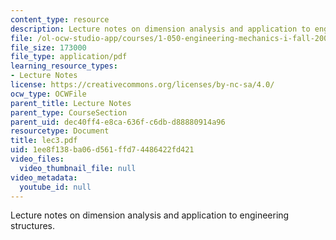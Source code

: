 ```yaml
---
content_type: resource
description: Lecture notes on dimension analysis and application to engineering structures.
file: /ol-ocw-studio-app/courses/1-050-engineering-mechanics-i-fall-2007/1ee8f138ba06d561ffd74486422fd421_lec3.pdf
file_size: 173000
file_type: application/pdf
learning_resource_types:
- Lecture Notes
license: https://creativecommons.org/licenses/by-nc-sa/4.0/
ocw_type: OCWFile
parent_title: Lecture Notes
parent_type: CourseSection
parent_uid: dec40ff4-e8ca-636f-c6db-d88880914a96
resourcetype: Document
title: lec3.pdf
uid: 1ee8f138-ba06-d561-ffd7-4486422fd421
video_files:
  video_thumbnail_file: null
video_metadata:
  youtube_id: null
---
```

Lecture notes on dimension analysis and application to engineering structures.